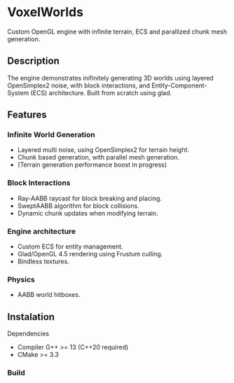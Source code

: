 # **VoxelWorlds**

Custom OpenGL engine with infinite terrain, ECS and parallized chunk mesh generation.

## **Description**

The engine demonstrates inifinitely generating 3D worlds using layered OpenSimplex2 noise, with block interactions, and Entity-Component-System (ECS) architecture. Built from scratch using glad.

## **Features**

### **Infinite World Generation**

- Layered multi noise, using OpenSimplex2 for terrain height.
- Chunk based generation, with parallel mesh generation.
- (Terrain generation performance boost in progress)

### **Block Interactions**

- Ray-AABB raycast for block breaking and placing.
- SweptAABB algorithm for block collisions.
- Dynamic chunk updates when modifying terrain.

### **Engine architecture**

- Custom ECS for entity management.
- Glad/OpenGL 4.5 rendering using Frustum culling.
- Bindless textures.

### **Physics**

- AABB world hitboxes.

## **Instalation**

Dependencies

- Compiler G++ >= 13 (C++20 required)
- CMake >= 3.3

### Build